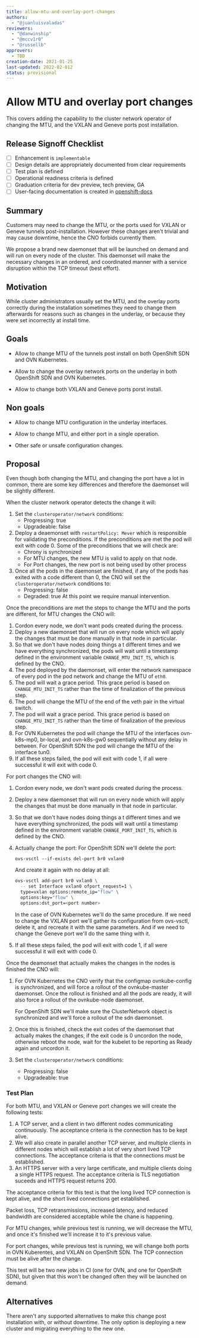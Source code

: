 ```yaml
---
title: allow-mtu-and-overlay-port-changes
authors:
  - "@juanluisvaladas"
reviewers:
  - "@danwinship"
  - "@mccv1r0"
  - "@russellb"
approvers:
  - TBD
creation-date: 2021-01-25
last-updated: 2022-02-012
status: provisional
---
```


# Allow MTU and overlay port changes

This covers adding the capability to the cluster network operator of changing
the MTU, and the VXLAN and Geneve ports post installation.

## Release Signoff Checklist

- [ ] Enhancement is `implementable`
- [ ] Design details are appropriately documented from clear requirements
- [ ] Test plan is defined
- [ ] Operational readiness criteria is defined
- [ ] Graduation criteria for dev preview, tech preview, GA
- [ ] User-facing documentation is created in [openshift-docs](https://github.com/openshift/openshift-docs/)

## Summary

Customers may need to change the MTU, or the ports used for VXLAN or Geneve
tunnels post-installation. However these changes aren't trivial and may cause
downtime, hence the CNO forbids currently them.

We propose a brand new daemonset that will be launched on demand and will
run on every node of the cluster. This daemonset will make the necessary
changes in an ordered, and coordinated manner with a service disruption
within the TCP timeout (best effort).

## Motivation

While cluster administrators usually set the MTU, and the overlay ports
correctly during the installation sometimes they need to change them
afterwards for reasons such as changes in the underlay, or because they were
set incorrectly at install time.

## Goals

* Allow to change MTU of the tunnels post install on both OpenShift SDN and
  OVN Kubernetes.

* Allow to change the overlay network ports on the underlay in both OpenShift
  SDN and OVN Kubernetes.

* Allow to change both VXLAN and Geneve ports porst install.

## Non goals

* Allow to change MTU configuration in the underlay interfaces.

* Allow to change MTU, and either port in a single operation.

* Other safe or unsafe configuration changes.

## Proposal

Even though both changing the MTU, and changing the port have a lot in common,
there are some key differences and therefore the daemonset will be slightly
different.

When the cluster network operator detects the change it will:
1. Set the `clusteroperator/network` conditions:
   - Progressing: true
   - Upgradeable: false
2. Deploy a deaemonset with `restartPolicy: Mever` which is responsible for
   validating the preconditions. If the preconditions are met the pod will
   exit with code 0. Some of the preconditions that we will check are:
   - Chrony is synchronized
   - For MTU changes, the new MTU is valid to apply on that node.
   - For Port changes, the new port is not being used by other process
3. Once all the pods in the daemonset are finished, if any of the pods has
   exited with a code different than 0, the CNO will set the
   `clusteroperator/network` conditions to:
   - Progressing: false
   - Degraded: true
   At this point we require manual intervention.

Once the preconditions are met the steps to change the MTU and the ports are
different, for MTU changes the CNO will:
1. Cordon every node, we don't want pods created during the process.
2. Deploy a new daemonset that will run on every node which will apply the
   changes that must be done manually in that node in particular.
3. So that we don't have nodes doing things a t different times and we have
   everything synchronized, the pods will wait until a timestamp defined in
   the environment variable `CHANGE_MTU_INIT_TS`, which is defined by the CNO.
4. The pod deployed by the daemonset, will enter the network namespace of
   every pod in the pod network and change the MTU of `eth0`.
5. The pod will wait a grace period. This grace period is based on
   `CHANGE_MTU_INIT_TS` rather than the time of finalization of the
   previous step.
6. The pod will change the MTU of the end of the veth pair in the virtual
   switch.
7. The pod will wait a grace period. This grace period is based on
   `CHANGE_MTU_INIT_TS` rather than the time of finalization of the
   previous step.
8. For OVN Kubernetes the pod will change the MTU of the interfaces
   ovn-k8s-mp0, br-local, and ovn-k8s-gw0 sequentially without any delay in
   between.
   For OpenShift SDN the pod will change the MTU of the interface tun0.
9. If all these steps failed, the pod will exit with code 1, if all were
   successful it will exit with code 0.

For port changes the CNO will:
1. Cordon every node, we don't want pods created during the process.
2. Deploy a new daemonset that will run on every node which will apply the
   changes that must be done manually in that node in particular.
3. So that we don't have nodes doing things a t different times and we have
   everything synchronized, the pods will wait until a timestamp defined in
   the environment variable `CHANGE_PORT_INIT_TS`, which is defined by the CNO.
4. Actually change the port:
   For OpenShift SDN we'll delete the port:

   `ovs-vsctl --if-exists del-port br0 vxlan0`

   And create it again with no delay at all:

   ```sh
   ovs-vsctl add-port br0 vxlan0 \
     -- set Interface vxlan0 ofport_request=1 \
     type=vxlan options:remote_ip="flow" \
     options:key="flow" \
     options:dst_port=<port number>
   ```

   In the case of OVN Kubernetes we'll do the same procedure. If we need to
   change the VXLAN port we'll gather its configuration from ovs-vsctl, delete
   it, and recreate it with the same parameters.
   And if we need to change the Geneve port we'll do the same thing with it.
5. If all these steps failed, the pod will exit with code 1, if all were
   successful it will exit with code 0.

Once the deamonset that actually makes the changes in the nodes is finished the
CNO will:
1. For OVN Kubernetes the CNO verify that the configmap ovnkube-config is
   synchronized, and will force a rollout of the ovnkube-master daemonset.
   Once the rollout is finished and all the pods are ready, it will also
   force a rollout of the ovnkube-node daemonset.

   For OpenShift SDN we'll make sure the ClusterNetwork object is synchronized
   and we'll force a rollout of the sdn daemonset.

2. Once this is finished, check the exit codes of the daemonset that actually
   makes the changes, if the exit code is 0 uncordon the node, otherwise
   reboot the node, wait for the kubelet to be reporting as Ready again
   and uncordon it.
3. Set the `clusteroperator/network` conditions:
   - Progressing: false
   - Upgradeable: true

### Test Plan
For both MTU, and VXLAN or Geneve port changes we will create the following
tests:
1. A TCP server, and a client in two different nodes communicating
   continuously. The acceptance criteria is the connection has to be kept
   alive.
2. We will also create in parallel another TCP server, and multiple clients
   in different nodes which will establish a lot of very short lived TCP
   connections. The acceptance criteria is that the connections must be
   established.
3. An HTTPS server with a very large certificate, and multiple clients
   doing a single HTTPS request. The acceptance criteria is TLS negotiation
   suceeds and HTTPS request returns 200.

The acceptance criteria for this test is that the long lived TCP connection is
kept alive, and the short lived connections get established.

Packet loss, TCP retransmissions, increased latency, and reduced bandwidth are
considered acceptable while the chane is happening.

For MTU changes, while previous test is running, we will decrease the MTU, and
once it's finished we'll increase it to it's previous value.

For port changes, while previous test is running, we will change both ports in
OVN Kuberentes, and VXLAN on OpenShift SDN. The TCP connection must be alive
after the change.

This test will be two new jobs in CI (one for OVN, and one for OpenShift
SDN), but given that this won't be changed often they will be launched on
demand.

## Alternatives

There aren't any supported alternatives to make this change post installation
with, or without downtime. The only option is deploying a new cluster and
migrating everything to the new one.
